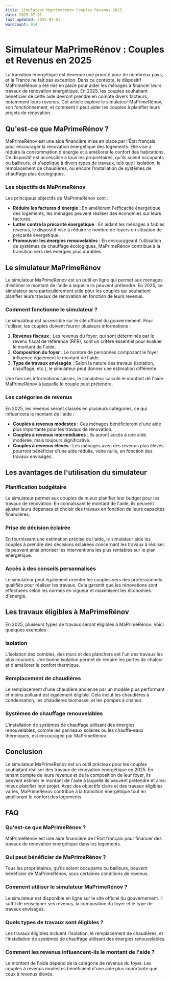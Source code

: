 ```yaml
---
title: Simulateur Maprimerenov Couples Revenus 2025
date: 2025-07-01
last_updated: 2025-07-01
wordcount: 914
---
```


# Simulateur MaPrimeRénov : Couples et Revenus en 2025

La transition énergétique est devenue une priorité pour de nombreux pays, et la France ne fait pas exception. Dans ce contexte, le dispositif MaPrimeRénov a été mis en place pour aider les ménages à financer leurs travaux de rénovation énergétique. En 2025, les couples souhaitant bénéficier de cette aide devront prendre en compte divers facteurs, notamment leurs revenus. Cet article explore le simulateur MaPrimeRénov, son fonctionnement, et comment il peut aider les couples à planifier leurs projets de rénovation.

## Qu'est-ce que MaPrimeRénov ?

MaPrimeRénov est une aide financière mise en place par l'État français pour encourager la rénovation énergétique des logements. Elle vise à réduire la consommation d'énergie et à améliorer le confort des habitations. Ce dispositif est accessible à tous les propriétaires, qu'ils soient occupants ou bailleurs, et s'applique à divers types de travaux, tels que l'isolation, le remplacement de chaudières, ou encore l'installation de systèmes de chauffage plus écologiques.

### Les objectifs de MaPrimeRénov

Les principaux objectifs de MaPrimeRénov sont :

- **Réduire les factures d'énergie** : En améliorant l'efficacité énergétique des logements, les ménages peuvent réaliser des économies sur leurs factures.
- **Lutter contre la précarité énergétique** : En aidant les ménages à faibles revenus, le dispositif vise à réduire le nombre de foyers en situation de précarité énergétique.
- **Promouvoir les énergies renouvelables** : En encourageant l'utilisation de systèmes de chauffage écologiques, MaPrimeRénov contribue à la transition vers des énergies plus durables.

## Le simulateur MaPrimeRénov

Le simulateur MaPrimeRénov est un outil en ligne qui permet aux ménages d'estimer le montant de l'aide à laquelle ils peuvent prétendre. En 2025, ce simulateur sera particulièrement utile pour les couples qui souhaitent planifier leurs travaux de rénovation en fonction de leurs revenus.

### Comment fonctionne le simulateur ?

Le simulateur est accessible sur le site officiel du gouvernement. Pour l'utiliser, les couples doivent fournir plusieurs informations :

1. **Revenus fiscaux** : Les revenus du foyer, qui sont déterminés par le revenu fiscal de référence (RFR), sont un critère essentiel pour évaluer le montant de l'aide.
2. **Composition du foyer** : Le nombre de personnes composant le foyer influence également le montant de l'aide.
3. **Type de travaux envisagés** : Selon la nature des travaux (isolation, chauffage, etc.), le simulateur peut donner une estimation différente.

Une fois ces informations saisies, le simulateur calcule le montant de l'aide MaPrimeRénov à laquelle le couple peut prétendre.

### Les catégories de revenus

En 2025, les revenus seront classés en plusieurs catégories, ce qui influencera le montant de l'aide :

- **Couples à revenus modestes** : Ces ménages bénéficieront d'une aide plus importante pour les travaux de rénovation.
- **Couples à revenus intermédiaires** : Ils auront accès à une aide modérée, mais toujours significative.
- **Couples à revenus élevés** : Les ménages avec des revenus plus élevés pourront bénéficier d'une aide réduite, voire nulle, en fonction des travaux envisagés.

## Les avantages de l'utilisation du simulateur

### Planification budgétaire

Le simulateur permet aux couples de mieux planifier leur budget pour les travaux de rénovation. En connaissant le montant de l'aide, ils peuvent ajuster leurs dépenses et choisir des travaux en fonction de leurs capacités financières.

### Prise de décision éclairée

En fournissant une estimation précise de l'aide, le simulateur aide les couples à prendre des décisions éclairées concernant les travaux à réaliser. Ils peuvent ainsi prioriser les interventions les plus rentables sur le plan énergétique.

### Accès à des conseils personnalisés

Le simulateur peut également orienter les couples vers des professionnels qualifiés pour réaliser les travaux. Cela garantit que les rénovations sont effectuées selon les normes en vigueur et maximisent les économies d'énergie.

## Les travaux éligibles à MaPrimeRénov

En 2025, plusieurs types de travaux seront éligibles à MaPrimeRénov. Voici quelques exemples :

### Isolation

L'isolation des combles, des murs et des planchers est l'un des travaux les plus courants. Une bonne isolation permet de réduire les pertes de chaleur et d'améliorer le confort thermique.

### Remplacement de chaudières

Le remplacement d'une chaudière ancienne par un modèle plus performant et moins polluant est également éligible. Cela inclut les chaudières à condensation, les chaudières biomasse, et les pompes à chaleur.

### Systèmes de chauffage renouvelables

L'installation de systèmes de chauffage utilisant des énergies renouvelables, comme les panneaux solaires ou les chauffe-eaux thermiques, est encouragée par MaPrimeRénov.

## Conclusion

Le simulateur MaPrimeRénov est un outil précieux pour les couples souhaitant réaliser des travaux de rénovation énergétique en 2025. En tenant compte de leurs revenus et de la composition de leur foyer, ils peuvent estimer le montant de l'aide à laquelle ils peuvent prétendre et ainsi mieux planifier leur projet. Avec des objectifs clairs et des travaux éligibles variés, MaPrimeRénov contribue à la transition énergétique tout en améliorant le confort des logements.

## FAQ

### Qu'est-ce que MaPrimeRénov ?

MaPrimeRénov est une aide financière de l'État français pour financer des travaux de rénovation énergétique dans les logements.

### Qui peut bénéficier de MaPrimeRénov ?

Tous les propriétaires, qu'ils soient occupants ou bailleurs, peuvent bénéficier de MaPrimeRénov, sous certaines conditions de revenus.

### Comment utiliser le simulateur MaPrimeRénov ?

Le simulateur est disponible en ligne sur le site officiel du gouvernement. Il suffit de renseigner ses revenus, la composition du foyer et le type de travaux envisagés.

### Quels types de travaux sont éligibles ?

Les travaux éligibles incluent l'isolation, le remplacement de chaudières, et l'installation de systèmes de chauffage utilisant des énergies renouvelables.

### Comment les revenus influencent-ils le montant de l'aide ?

Le montant de l'aide dépend de la catégorie de revenus du foyer. Les couples à revenus modestes bénéficient d'une aide plus importante que ceux à revenus élevés.